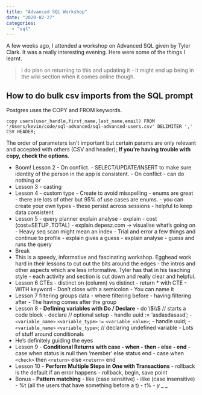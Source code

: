 ```yaml
---
title: "Advanced SQL Workshop"
date: "2020-02-27"
categories: 
  - "sql"
---
```


A few weeks ago, I attended a workshop on Advanced SQL given by Tyler Clark. It was a really interesting evening. Here were some of the things I learnt.

> I do plan on returning to this and updating it - it might end up being in the wiki section when it comes online though.

## How to do bulk csv imports from the SQL prompt

Postgres uses the COPY and FROM keywords.

```
copy users(user_handle,first_name,last_name,email) FROM '/Users/kevin/code/sql-advanced/sql-advanced-users.csv' DELIMITER ',' CSV HEADER;
```

The order of parameters isn't important but certain params are only relevant and accepted with others (CSV and header); **If you’re having trouble with copy, check the options.**

- Boom! Lesson 2 - On conflict. - SELECT/UPDATE/INSERT to make sure identity of the person in the app is consistent. - On conflict - can do nothing or
- Lesson 3 - casting
- Lesson 4 - custom type - Create to avoid misspelling - enums are great - there are lots of other but 95% of use cases are enums. - you can create your own types - these persist across sessions - helpful to keep data consistent
- Lesson 5 - query planner explain analyse - explain - cost (cost=SETUP..TOTAL) - explain.depesz.com -> visualise what’s going on - Heavy seq scan might mean an index - Trial and error a few things and continue to profile - explain gives a guess - explain analyse - guess and runs the query
- Break
- This is a speedy, informative and fascinating workshop. Egghead work hard in their lessons to cut out the bits around the edges - the intros and other aspects which are less informative. Tyler has that in his teaching style - each activity and section is cut down and really clear and helpful.
- Lesson 6 CTEs - distinct on (column) vs distinct - return \* with CTE - WITH keyword - Don’t close with a semicolon - You can name it
- Lesson 7 filtering groups data - where filtering before - having filtering after - The having comes after the group
- Lesson 8 - **Defining variables with Do / Declare** - do \\$\\$ // starts a code block - declare // optional setup - handle uuid := ‘asdasdasasd’; - `<variable_name>` `<variable_type>` := `<variable_value>`; - handle uuid; - `<variable_name>` `<variable_type>`; // declaring undefined variable - Lots of stuff around conditionals
- He’s definitely guiding the eyes
- Lesson 9 - **Conditional Returns with case - when - then - else - end** - case when status is null then ‘member’ else status end - case when `<check>` then `<return>` else `<return>` end
- Lesson 10 - **Perform Multiple Steps in One with Transactions** - rollback is the default if an error happens - rollback, begin, save point
- Bonus - **Pattern matching** - like (case sensitive) - ilike (case insensitive) - %t (all the users that have something before a t) - t% - _y_ \_ \_
